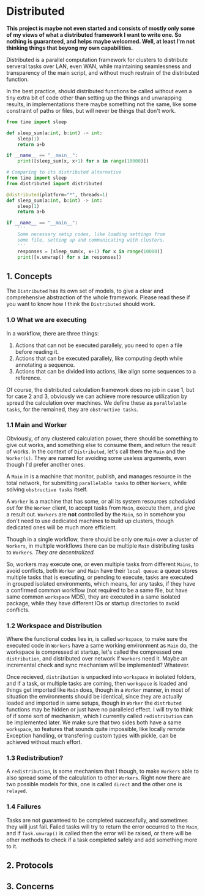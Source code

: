 # Distributed

**This project is maybe not even started and consists of mostly only some of my views of what a distributed framework I want to write one. So nothing is guaranteed, and helps maybe welcomed. Well, at least I'm not thinking things that beyong my own capabilities.**

Distributed is a parallel computation framework for clusters to distribute serveral tasks over LAN, even WAN, while maintaining seamlessness and transparency of the main script, and without
much restrain of the distributed function.

In the best practice, should distributed functions be called without even a tiny extra bit of code other than setting up the things and unwrapping results, in implementations there maybe something not the same, like some constraint of paths or files, but will never be things that don't work.

```python
from time import sleep

def sleep_sum(a:int, b:int) -> int:
    sleep(1)
    return a+b

if __name__ == "__main__":
    print([sleep_sum(x, x+1) for x in range(10000)])
```

```python
# Comparing to its distributed alternative
from time import sleep
from distributed import distributed

@distributed(platform="*", threads=1)
def sleep_sum(a:int, b:int) -> int:
    sleep(1)
    return a+b

if __name__ == "__main__":
    '''
    Some necessary setup codes, like loading settings from
    some file, setting up and communicating with clusters.
    '''
    responses = [sleep_sum(x, x+1) for x in range(10000)]
    print([x.unwrap() for x in responses])
```

## 1. Concepts

The `Distributed` has its own set of models, to give a clear and comprehensive abstraction of the whole framework. Please read these if you want to know how I think the `Distributed` should work.

### 1.0 What we are executing

In a workflow, there are three things:

1. Actions that can not be executed parallely, you need to open a file before reading it.
2. Actions that can be executed parallely, like computing depth while annotating a sequence.
3. Actions that can be divided into actions, like align some sequences to a reference.

Of course, the distributed calculation framework does no job in case 1, but for case 2 and 3, obviously we can achieve more resource utilization by spread the calculation over machines. We define these as `parallelable tasks`, for the remained, they are `obstructive tasks`.

### 1.1 Main and Worker

Obviously, of any clustered calculation power, there should be something to give out works, and something else to consume them, and return the result of works. In the context of `Distributed`, let's call them the `Main` and the `Worker(s)`. They are named for avoiding some useless arguments, even though I'd prefer another ones.

A `Main` in is a machine that monitor, publish, and manages resource in the total network, for submitting `parallelable tasks` to other `Workers`, while solving `obstructive tasks` itself.

A `Worker` is a machine that has some, or all its system resources _scheduled out_ for the `Worker` client, to accept tasks from `Main`, execute them, and give a result out. `Workers` are **not** controlled by the `Main`, so in somehow you don't need to use dedicated machines to build up clusters, though dedicated ones will be much more efficient.

Though in a single workflow, there should be only one `Main` over a cluster of `Workers`, in multiple workflows there can be multiple `Main` distributing tasks to `Workers`. _They are decentralized._

So, workers may execute one, or even multiple tasks from different `Mains`, to avoid conflicts, both `Worker` and `Main` have their `local queue`: a queue stores multiple tasks that is executing, or pending to execute, tasks are executed in grouped isolated environments, which means, for any tasks, if they have a confirmed common workflow (not required to be a same file, but have same common `workspace` MD5), they are executed in a same isolated package, while they have different IOs or startup directories to avoid conflicts.

### 1.2 Workspace and Distribution

Where the functional codes lies in, is called `workspace`, to make sure the executed code in `Workers` have a same working environment as `Main` do, the workspace is compressed at startup, let's called the compressed one `distribution`, and distributed over network if `Workers` need it. Maybe an incremental check and sync mechanism will be implemented? Whatever.

Once recieved, `distribution` is unpacked into `workspace` in isolated folders, and if a task, or multiple tasks are coming, then `workspace` is loaded and things get imported like `Main` does, though in a `Worker` manner, in most of situation the environments should be identical, since they are actually loaded and imported in same setups, though in `Worker` the `distrbuted` functions may be hidden or just have no paralleled effect. I will try to think of if some sort of mechanism, which I currently called `redistribution` can be implemented later. We make sure that two sides both have a same `workspace`, so features that sounds quite impossible, like locally remote Exception handling, or transfering custom types with pickle, can be achieved without much effort.

### 1.3 Redistribution?

A `redistribution`, is some mechanism that I though, to make `Workers` able to also spread some of the calculation to other `Workers`. Right now there are two possible models for this, one is called `direct` and the other one is `relayed`.

### 1.4 Failures

Tasks are not guaranteed to be completed successfully, and sometimes they will just fail. Failed tasks will try to return the error occurred to the `Main`, and if `Task.unwrap()` is called then the error will be raised, or there will be other methods to check if a task completed safely and add something more to it.

## 2. Protocols

## 3. Concerns
